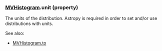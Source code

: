 ### [MVHistogram](MVHistogram.md).unit (property)




The units of the distribution.  Astropy is required in order to set
and/or use distributions with units.

See also:

* [MVHistogram.to](MVHistogram.to.md)

